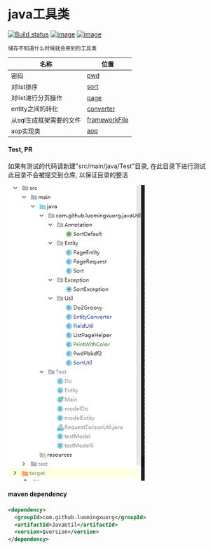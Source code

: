 java工具类
=

[![Build status](https://ci.appveyor.com/api/projects/status/7llsmbpr5nh8mapr?svg=true)](https://ci.appveyor.com/project/LuomingXu/javautil)
[![image](https://img.shields.io/badge/maven-v2.3.2-blue.svg)](https://search.maven.org/search?q=g:com.github.luomingxuorg)
[![image](https://img.shields.io/badge/License-Apache__v2-blue.svg)](http://www.apache.org/licenses/LICENSE-2.0)

    储存不知道什么时候就会用到的工具类

|名称|位置|
|---------------|--------|
|密码|[pwd]|
|对list排序|[sort][]|
|对list进行分页操作|[page][]|
|entity之间的转化|[converter][]|
|从sql生成框架需要的文件|[frameworkFile][]|
|aop实现类|[aop]|

#### Test, PR

如果有测试的代码请新建"src/main/java/Test"目录, 在此目录下进行测试<br>
此目录不会被提交到仓库, 以保证目录的整洁<br>

![image](dir-tree.png)

#### maven dependency
```xml
<dependency>
  <groupId>com.github.luomingxuorg</groupId>
  <artifactId>JavaUtil</artifactId>
  <version>$version</version>
</dependency>
```
[pwd]:src/main/java/com/github/luomingxuorg/javaUtil/Util/PwdPbkdf2.java "密码"
[sort]:src/main/java/com/github/luomingxuorg/javaUtil/Util/SortUtil.java "排序"
[page]:src/main/java/com/github/luomingxuorg/javaUtil/Util/ListPageHelper.java "分页"
[converter]:src/main/java/com/github/luomingxuorg/javaUtil/Util/EntityConverter.java "转化"
[frameworkFile]:src/main/java/com/github/luomingxuorg/javaUtil/Util/GenerateFrameworkFileBySQL.java "groovy文件"
[aop]:src/main/java/com/github/luomingxuorg/javaUtil/Util/AspectLog.java "aop"